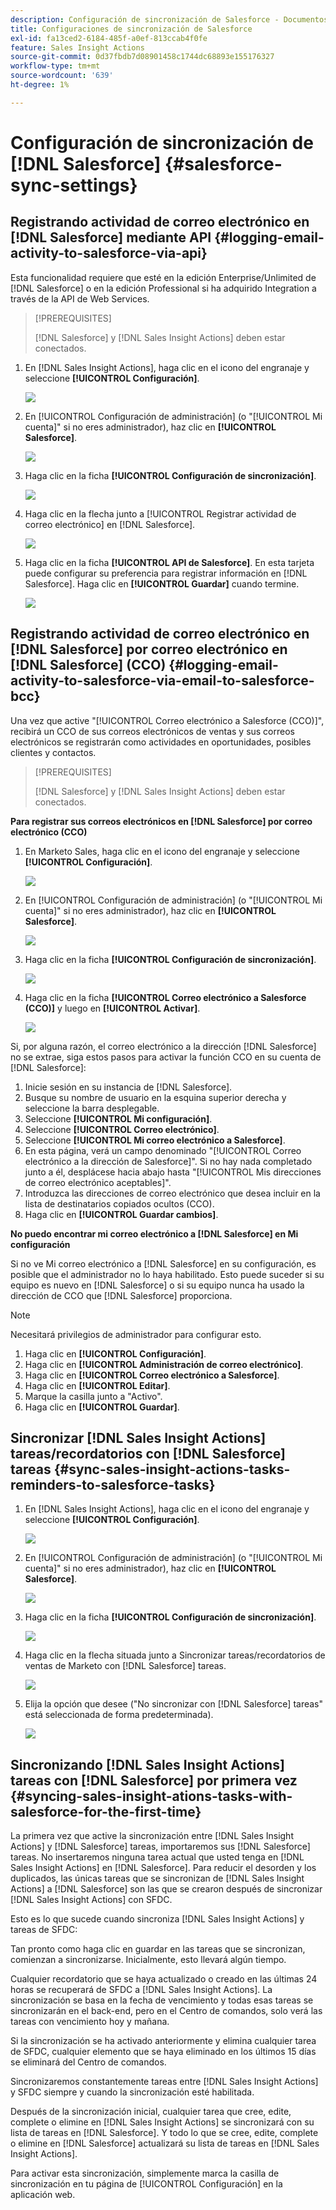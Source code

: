 ```yaml
---
description: Configuración de sincronización de Salesforce - Documentos de Marketo - Documentación del producto
title: Configuraciones de sincronización de Salesforce
exl-id: fa13ced2-6184-485f-a0ef-813ccab4f0fe
feature: Sales Insight Actions
source-git-commit: 0d37fbdb7d08901458c1744dc68893e155176327
workflow-type: tm+mt
source-wordcount: '639'
ht-degree: 1%

---
```


# Configuración de sincronización de [!DNL Salesforce] {#salesforce-sync-settings}

## Registrando actividad de correo electrónico en [!DNL Salesforce] mediante API {#logging-email-activity-to-salesforce-via-api}

Esta funcionalidad requiere que esté en la edición Enterprise/Unlimited de [!DNL Salesforce] o en la edición Professional si ha adquirido Integration a través de la API de Web Services.

>[!PREREQUISITES]
>
>[!DNL Salesforce] y [!DNL Sales Insight Actions] deben estar conectados.

1. En [!DNL Sales Insight Actions], haga clic en el icono del engranaje y seleccione **[!UICONTROL Configuración]**.

   ![](assets/salesforce-sync-settings-1.png)

1. En [!UICONTROL Configuración de administración] (o &quot;[!UICONTROL Mi cuenta]&quot; si no eres administrador), haz clic en **[!UICONTROL Salesforce]**.

   ![](assets/salesforce-sync-settings-2.png)

1. Haga clic en la ficha **[!UICONTROL Configuración de sincronización]**.

   ![](assets/salesforce-sync-settings-3.png)

1. Haga clic en la flecha junto a [!UICONTROL Registrar actividad de correo electrónico] en [!DNL Salesforce].

   ![](assets/salesforce-sync-settings-4.png)

1. Haga clic en la ficha **[!UICONTROL API de Salesforce]**. En esta tarjeta puede configurar su preferencia para registrar información en [!DNL Salesforce]. Haga clic en **[!UICONTROL Guardar]** cuando termine.

   ![](assets/salesforce-sync-settings-5.png)

## Registrando actividad de correo electrónico en [!DNL Salesforce] por correo electrónico en [!DNL Salesforce] (CCO) {#logging-email-activity-to-salesforce-via-email-to-salesforce-bcc}

Una vez que active &quot;[!UICONTROL Correo electrónico a Salesforce (CCO)]&quot;, recibirá un CCO de sus correos electrónicos de ventas y sus correos electrónicos se registrarán como actividades en oportunidades, posibles clientes y contactos.

>[!PREREQUISITES]
>
>[!DNL Salesforce] y [!DNL Sales Insight Actions] deben estar conectados.

**Para registrar sus correos electrónicos en [!DNL Salesforce] por correo electrónico (CCO)**

1. En Marketo Sales, haga clic en el icono del engranaje y seleccione **[!UICONTROL Configuración]**.

   ![](assets/salesforce-sync-settings-6.png)

1. En [!UICONTROL Configuración de administración] (o &quot;[!UICONTROL Mi cuenta]&quot; si no eres administrador), haz clic en **[!UICONTROL Salesforce]**.

   ![](assets/salesforce-sync-settings-7.png)

1. Haga clic en la ficha **[!UICONTROL Configuración de sincronización]**.

   ![](assets/salesforce-sync-settings-8.png)

1. Haga clic en la ficha **[!UICONTROL Correo electrónico a Salesforce (CCO)]** y luego en **[!UICONTROL Activar]**.

   ![](assets/salesforce-sync-settings-9.png)

Si, por alguna razón, el correo electrónico a la dirección [!DNL Salesforce] no se extrae, siga estos pasos para activar la función CCO en su cuenta de [!DNL Salesforce]:

1. Inicie sesión en su instancia de [!DNL Salesforce].
1. Busque su nombre de usuario en la esquina superior derecha y seleccione la barra desplegable.
1. Seleccione **[!UICONTROL Mi configuración]**.
1. Seleccione **[!UICONTROL Correo electrónico]**.
1. Seleccione **[!UICONTROL Mi correo electrónico a Salesforce]**.
1. En esta página, verá un campo denominado &quot;[!UICONTROL Correo electrónico a la dirección de Salesforce]&quot;. Si no hay nada completado junto a él, desplácese hacia abajo hasta &quot;[!UICONTROL Mis direcciones de correo electrónico aceptables]&quot;.
1. Introduzca las direcciones de correo electrónico que desea incluir en la lista de destinatarios copiados ocultos (CCO).
1. Haga clic en **[!UICONTROL Guardar cambios]**.

**No puedo encontrar mi correo electrónico a [!DNL Salesforce] en Mi configuración**

Si no ve Mi correo electrónico a [!DNL Salesforce] en su configuración, es posible que el administrador no lo haya habilitado. Esto puede suceder si su equipo es nuevo en [!DNL Salesforce] o si su equipo nunca ha usado la dirección de CCO que [!DNL Salesforce] proporciona.

>[!NOTE]
>
>Necesitará privilegios de administrador para configurar esto.

1. Haga clic en **[!UICONTROL Configuración]**.
1. Haga clic en **[!UICONTROL Administración de correo electrónico]**.
1. Haga clic en **[!UICONTROL Correo electrónico a Salesforce]**.
1. Haga clic en **[!UICONTROL Editar]**.
1. Marque la casilla junto a &quot;Activo&quot;.
1. Haga clic en **[!UICONTROL Guardar]**.

## Sincronizar [!DNL Sales Insight Actions] tareas/recordatorios con [!DNL Salesforce] tareas {#sync-sales-insight-actions-tasks-reminders-to-salesforce-tasks}

1. En [!DNL Sales Insight Actions], haga clic en el icono del engranaje y seleccione **[!UICONTROL Configuración]**.

   ![](assets/salesforce-sync-settings-10.png)

1. En [!UICONTROL Configuración de administración] (o &quot;[!UICONTROL Mi cuenta]&quot; si no eres administrador), haz clic en **[!UICONTROL Salesforce]**.

   ![](assets/salesforce-sync-settings-11.png)

1. Haga clic en la ficha **[!UICONTROL Configuración de sincronización]**.

   ![](assets/salesforce-sync-settings-12.png)

1. Haga clic en la flecha situada junto a Sincronizar tareas/recordatorios de ventas de Marketo con [!DNL Salesforce] tareas.

   ![](assets/salesforce-sync-settings-13.png)

1. Elija la opción que desee (&quot;No sincronizar con [!DNL Salesforce] tareas&quot; está seleccionada de forma predeterminada).

   ![](assets/salesforce-sync-settings-14.png)

## Sincronizando [!DNL Sales Insight Actions] tareas con [!DNL Salesforce] por primera vez {#syncing-sales-insight-ations-tasks-with-salesforce-for-the-first-time}

La primera vez que active la sincronización entre [!DNL Sales Insight Actions] y [!DNL Salesforce] tareas, importaremos sus [!DNL Salesforce] tareas. No insertaremos ninguna tarea actual que usted tenga en [!DNL Sales Insight Actions] en [!DNL Salesforce]. Para reducir el desorden y los duplicados, las únicas tareas que se sincronizan de [!DNL Sales Insight Actions] a [!DNL Salesforce] son las que se crearon después de sincronizar [!DNL Sales Insight Actions] con SFDC.

Esto es lo que sucede cuando sincroniza [!DNL Sales Insight Actions] y tareas de SFDC:

Tan pronto como haga clic en guardar en las tareas que se sincronizan, comienzan a sincronizarse. Inicialmente, esto llevará algún tiempo.

Cualquier recordatorio que se haya actualizado o creado en las últimas 24 horas se recuperará de SFDC a [!DNL Sales Insight Actions]. La sincronización se basa en la fecha de vencimiento y todas esas tareas se sincronizarán en el back-end, pero en el Centro de comandos, solo verá las tareas con vencimiento hoy y mañana.

Si la sincronización se ha activado anteriormente y elimina cualquier tarea de SFDC, cualquier elemento que se haya eliminado en los últimos 15 días se eliminará del Centro de comandos.

Sincronizaremos constantemente tareas entre [!DNL Sales Insight Actions] y SFDC siempre y cuando la sincronización esté habilitada.

Después de la sincronización inicial, cualquier tarea que cree, edite, complete o elimine en [!DNL Sales Insight Actions] se sincronizará con su lista de tareas en [!DNL Salesforce]. Y todo lo que se cree, edite, complete o elimine en [!DNL Salesforce] actualizará su lista de tareas en [!DNL Sales Insight Actions].

Para activar esta sincronización, simplemente marca la casilla de sincronización en tu página de [!UICONTROL Configuración] en la aplicación web.
